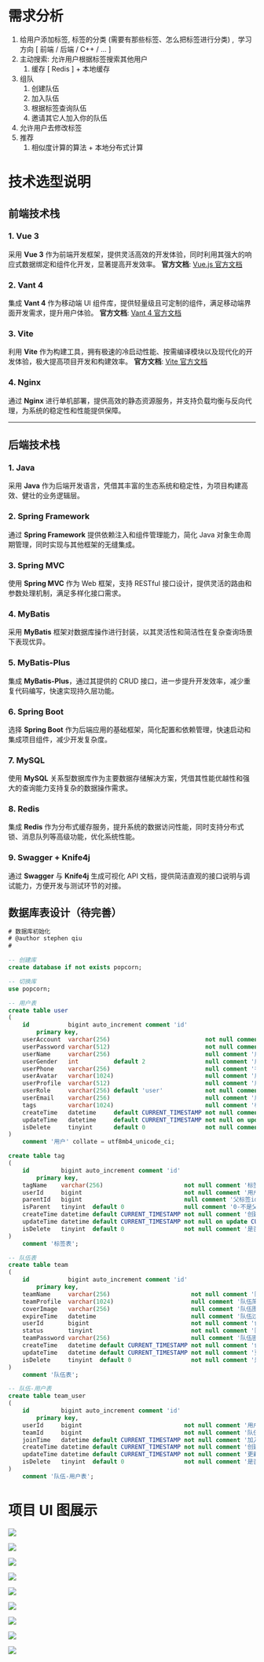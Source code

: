 # 需求分析

1. 给用户添加标签, 标签的分类 (需要有那些标签、怎么把标签进行分类) ,  学习方向 [ 前端 / 后端 / C++ / ... ]
2. 主动搜索: 允许用户根据标签搜索其他用户
    1. 缓存 [ Redis ] + 本地缓存
3. 组队
    1. 创建队伍
    2. 加入队伍
    3. 根据标签查询队伍
    4. 邀请其它人加入你的队伍
4. 允许用户去修改标签
5. 推荐
    1. 相似度计算的算法 + 本地分布式计算

# 技术选型说明

## 前端技术栈

### 1. Vue 3

采用 **Vue 3** 作为前端开发框架，提供灵活高效的开发体验，同时利用其强大的响应式数据绑定和组件化开发，显著提高开发效率。
**官方文档**: [Vue.js 官方文档](https://cn.vuejs.org/guide/introduction.html)

### 2. Vant 4

集成 **Vant 4** 作为移动端 UI 组件库，提供轻量级且可定制的组件，满足移动端界面开发需求，提升用户体验。
**官方文档**: [Vant 4 官方文档](https://vant-ui.github.io/vant/#/zh-CN)

### 3. Vite

利用 **Vite** 作为构建工具，拥有极速的冷启动性能、按需编译模块以及现代化的开发体验，极大提高项目开发和构建效率。
**官方文档**: [Vite 官方文档](https://cn.vitejs.dev/)

### 4. Nginx

通过 **Nginx** 进行单机部署，提供高效的静态资源服务，并支持负载均衡与反向代理，为系统的稳定性和性能提供保障。

------

## 后端技术栈

### 1. Java

采用 **Java** 作为后端开发语言，凭借其丰富的生态系统和稳定性，为项目构建高效、健壮的业务逻辑层。

### 2. Spring Framework

通过 **Spring Framework** 提供依赖注入和组件管理能力，简化 Java 对象生命周期管理，同时实现与其他框架的无缝集成。

### 3. Spring MVC

使用 **Spring MVC** 作为 Web 框架，支持 RESTful 接口设计，提供灵活的路由和参数处理机制，满足多样化接口需求。

### 4. MyBatis

采用 **MyBatis** 框架对数据库操作进行封装，以其灵活性和简洁性在复杂查询场景下表现优异。

### 5. MyBatis-Plus

集成 **MyBatis-Plus**，通过其提供的 CRUD 接口，进一步提升开发效率，减少重复代码编写，快速实现持久层功能。

### 6. Spring Boot

选择 **Spring Boot** 作为后端应用的基础框架，简化配置和依赖管理，快速启动和集成项目组件，减少开发复杂度。

### 7. MySQL

使用 **MySQL** 关系型数据库作为主要数据存储解决方案，凭借其性能优越性和强大的查询能力支持复杂的数据操作需求。

### 8. Redis

集成 **Redis** 作为分布式缓存服务，提升系统的数据访问性能，同时支持分布式锁、消息队列等高级功能，优化系统性能。

### 9. Swagger + Knife4j

通过 **Swagger** 与 **Knife4j** 生成可视化 API 文档，提供简洁直观的接口说明与调试能力，方便开发与测试环节的对接。

## 数据库表设计（待完善）

```sql
# 数据库初始化
# @author stephen qiu
#

-- 创建库
create database if not exists popcorn;

-- 切换库
use popcorn;

-- 用户表
create table user
(
    id           bigint auto_increment comment 'id'
        primary key,
    userAccount  varchar(256)                           not null comment '账号',
    userPassword varchar(512)                           not null comment '密码',
    userName     varchar(256)                           null comment '用户昵称',
    userGender   int          default 2                 null comment '用户性别（0-男 ，1-女，2-保密）',
    userPhone    varchar(256)                           null comment '手机号码',
    userAvatar   varchar(1024)                          null comment '用户头像',
    userProfile  varchar(512)                           null comment '用户简介',
    userRole     varchar(256) default 'user'            not null comment '用户角色：user/admin/ban',
    userEmail    varchar(256)                           null comment '用户邮箱',
    tags         varchar(1024)                          null comment '标签列表',
    createTime   datetime     default CURRENT_TIMESTAMP not null comment '创建时间',
    updateTime   datetime     default CURRENT_TIMESTAMP not null on update CURRENT_TIMESTAMP comment '更新时间',
    isDelete     tinyint      default 0                 not null comment '是否删除'
)
    comment '用户' collate = utf8mb4_unicode_ci;

create table tag
(
    id         bigint auto_increment comment 'id'
        primary key,
    tagName    varchar(256)                       not null comment '标签名称',
    userId     bigint                             not null comment '用户id',
    parentId   bigint                             null comment '父标签id',
    isParent   tinyint  default 0                 null comment '0-不是父标签，1-是父标签',
    createTime datetime default CURRENT_TIMESTAMP not null comment '创建时间',
    updateTime datetime default CURRENT_TIMESTAMP not null on update CURRENT_TIMESTAMP comment '更新时间',
    isDelete   tinyint  default 0                 not null comment '是否删除'
)
    comment '标签表';

-- 队伍表
create table team
(
    id           bigint auto_increment comment 'id'
        primary key,
    teamName     varchar(256)                       not null comment '队伍名称',
    teamProfile  varchar(1024)                      null comment '队伍简介',
    coverImage   varchar(256)                       null comment '队伍图标',
    expireTime   datetime                           null comment '队伍过期时间',
    userId       bigint                             not null comment '创建人id',
    status       tinyint                            not null comment '队伍状态（0-公开,1-私密,2-需要密码）',
    teamPassword varchar(256)                       null comment '队伍密码',
    createTime   datetime default CURRENT_TIMESTAMP not null comment '创建时间',
    updateTime   datetime default CURRENT_TIMESTAMP not null comment '更新时间',
    isDelete     tinyint  default 0                 not null comment '是否删除'
)
    comment '队伍表';

-- 队伍-用户表
create table team_user
(
    id         bigint auto_increment comment 'id'
        primary key,
    userId     bigint                             not null comment '用户id',
    teamId     bigint                             not null comment '队伍id',
    joinTime   datetime default CURRENT_TIMESTAMP not null comment '加入时间',
    createTime datetime default CURRENT_TIMESTAMP not null comment '创建时间',
    updateTime datetime default CURRENT_TIMESTAMP not null comment '更新时间',
    isDelete   tinyint  default 0                 not null comment '是否删除'
)
    comment '队伍-用户表';
```

# 项目 UI 图展示

![](doc/1.jpg)

![](doc/2.jpg)

![](doc/3.jpg)

![](doc/4.jpg)

![](doc/5.jpg)

![](doc/6.jpg)

![](doc/7.jpg)

![](doc/8.jpg)

![](doc/9.jpg)